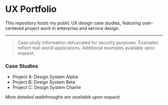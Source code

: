 # UX Portfolio

This repository hosts my public UX design case studies, featuring user-centered project work in enterprise and service design.

---
> Case study information obfuscated for security purposes. Examples reflect real-world applications. Additional examples available upon request.

### Case Studies
- Project A: Design System Alpha
- Project B: Design System Beta
- Project C: Design System Charlie

*More detailed walkthroughs are available upon request.*
